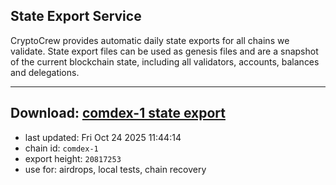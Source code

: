## State Export Service
CryptoCrew provides automatic daily state exports for all chains we validate. State export files can be used as genesis files and are a snapshot of the current blockchain state, including all validators, accounts, balances and delegations.

---
**Download: [comdex-1 state export](https://dl-eu2.ccvalidators.com/SERVICE/comdex/comdex-1_export_20817253.json)**
---

- last updated: Fri Oct 24 2025 11:44:14
- chain id: `comdex-1`
- export height: `20817253`
- use for: airdrops, local tests, chain recovery
